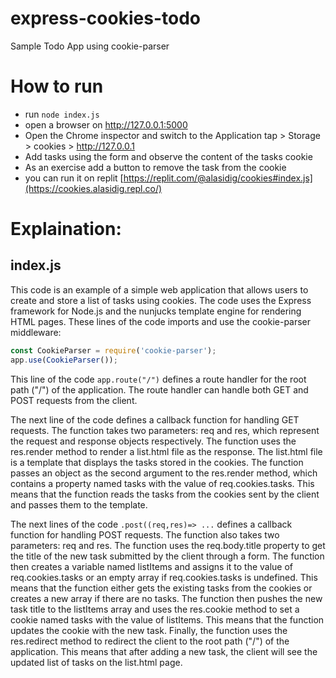 
 # express-cookies-todo
Sample Todo App using cookie-parser
# How to run
- run `node index.js`
- open a browser on http://127.0.0.1:5000
- Open the Chrome inspector and switch to the Application tap > Storage > cookies > http://127.0.0.1
- Add tasks using the form and observe the content of the tasks cookie
- As an exercise add a button to remove the task from the cookie
- you can run it on replit [https://replit.com/@alasidig/cookies#index.js](https://cookies.alasidig.repl.co/)
# Explaination:
## index.js
This code is an example of a simple web application that allows users to create and store a list of tasks using cookies. The code uses the Express framework for Node.js and the nunjucks template engine for rendering HTML pages.
These lines of the code imports and use the cookie-parser middleware:
```js
const CookieParser = require('cookie-parser');
app.use(CookieParser());
```
This line of the code `app.route("/")` defines a route handler for the root path ("/") of the application. The route handler can handle both GET and POST requests from the client.

The next line of the code defines a callback function for handling GET requests. The function takes two parameters: req and res, which represent the request and response objects respectively. The function uses the res.render method to render a list.html file as the response. The list.html file is a template that displays the tasks stored in the cookies. The function passes an object as the second argument to the res.render method, which contains a property named tasks with the value of req.cookies.tasks. This means that the function reads the tasks from the cookies sent by the client and passes them to the template.

The next  lines of the code `.post((req,res)=> ...` defines a callback function for handling POST requests. The function also takes two parameters: req and res. The function uses the req.body.title property to get the title of the new task submitted by the client through a form. The function then creates a variable named listItems and assigns it to the value of req.cookies.tasks or an empty array if req.cookies.tasks is undefined. This means that the function either gets the existing tasks from the cookies or creates a new array if there are no tasks. The function then pushes the new task title to the listItems array and uses the res.cookie method to set a cookie named tasks with the value of listItems. This means that the function updates the cookie with the new task. Finally, the function uses the res.redirect method to redirect the client to the root path ("/") of the application. This means that after adding a new task, the client will see the updated list of tasks on the list.html page.
